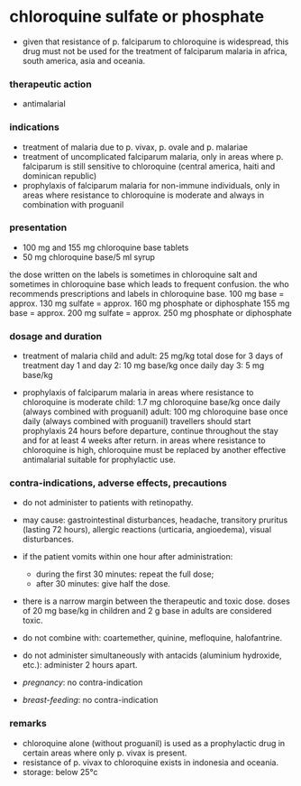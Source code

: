 # chloroquine sulfate or phosphate

+ given that resistance of p. falciparum to chloroquine is widespread, this drug must not be used for the treatment of falciparum malaria in africa, south america, asia and oceania.

### therapeutic action
+ antimalarial

### indications
+ treatment of malaria due to p. vivax, p. ovale and p. malariae
+ treatment of uncomplicated falciparum malaria, only in areas where p. falciparum is still sensitive to
chloroquine (central america, haiti and dominican republic)
+ prophylaxis of falciparum malaria for non-immune individuals, only in areas where resistance to
chloroquine is moderate and always in combination with proguanil

### presentation
+ 100 mg and 155 mg chloroquine base tablets
+ 50 mg chloroquine base/5 ml syrup

the dose written on the labels is sometimes in chloroquine salt and sometimes in chloroquine base which
leads to frequent confusion. the who recommends prescriptions and labels in chloroquine base.
100 mg base = approx. 130 mg sulfate = approx. 160 mg phosphate or diphosphate
155 mg base = approx. 200 mg sulfate = approx. 250 mg phosphate or diphosphate

### dosage and duration
+ treatment of malaria
child and adult: 25 mg/kg total dose for 3 days of treatment
day 1 and day 2: 10 mg base/kg once daily
day 3:
5 mg base/kg

+ prophylaxis of falciparum malaria in areas where resistance to chloroquine is moderate
child: 1.7 mg chloroquine base/kg once daily (always combined with proguanil)
adult: 100 mg chloroquine base once daily (always combined with proguanil)
travellers should start prophylaxis 24 hours before departure, continue throughout the stay and for at
least 4 weeks after return.
in areas where resistance to chloroquine is high, chloroquine must be replaced by another effective
antimalarial suitable for prophylactic use.

### contra-indications, adverse effects, precautions
+ do not administer to patients with retinopathy.
+ may cause: gastrointestinal disturbances, headache, transitory pruritus (lasting 72 hours), allergic reactions (urticaria, angioedema), visual disturbances.
+ if the patient vomits within one hour after administration:
    - during the first 30 minutes: repeat the full dose;
    - after 30 minutes: give half the dose.

+ there is a narrow margin between the therapeutic and toxic dose. doses of 20 mg base/kg in children and 2 g base in adults are considered toxic.
+ do not combine with: coartemether, quinine, mefloquine, halofantrine.
+ do not administer simultaneously with antacids (aluminium hydroxide, etc.): administer 2 hours apart.
+ *pregnancy*: no contra-indication
+ *breast-feeding*: no contra-indication

### remarks
+ chloroquine alone (without proguanil) is used as a prophylactic drug in certain areas where only p. vivax  is present.
+ resistance of p. vivax to chloroquine exists in indonesia and oceania.
+ storage: below 25°c